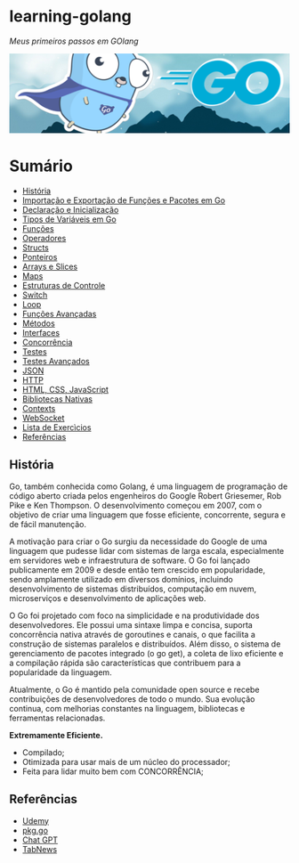 # learning-golang

*Meus primeiros passos em GOlang*

![GOlang](/github/GO.png)

# Sumário

* [História](#História)
* [Importação e Exportação de Funções e Pacotes em Go](/01-packs/README.md)
* [Declaração e Inicialização](/02-vars/README.md#Declaração-e-Inicialização)
* [Tipos de Variáveis em Go](/03-types/README.md#Tipos-de-Variáveis-em-Go)
* [Funções](/04-funcs/README.md)
* [Operadores](/05-operators/README.md)
* [Structs](/06-structs/README.md)
* [Ponteiros](/08-ponteiros/README.md)
* [Arrays e Slices](/09-arrays-and-slices/README.md)
* [Maps](/10-map/README.md)
* [Estruturas de Controle](/11-estrutura_de_controle/README.md)
* [Switch](/12-switch/README.md)
* [Loop](/13-loop/README.md)
* [Funções Avançadas](/14-func-avan/README.md)
* [Métodos](/15-methods/README.md)
* [Interfaces](/16-interfaces/README.md)
* [Concorrência](/18-competition/README.md)
* [Testes](/19-Testes/README.md#Testes)
* [Testes Avançados](/19-Testes/README.md#Testes-Avançados)
* [JSON](/20-JSON/README.md)
* [HTTP](/21-HTTP/README.md)
* [HTML, CSS, JavaScript](/22-HTML_CSS_JS/README.md)
* [Bibliotecas Nativas](/25-libs-nativas/README.md)
* [Contexts](/26-contexts/README.md)
* [WebSocket](/27-websockets/README.md)
* [Lista de Exercìcios](/00-tests/README.md)
* [Referências](#Referências)

## História

Go, também conhecida como Golang, é uma linguagem de programação de código aberto criada pelos engenheiros do Google Robert Griesemer, Rob Pike e Ken Thompson. O desenvolvimento começou em 2007, com o objetivo de criar uma linguagem que fosse eficiente, concorrente, segura e de fácil manutenção.

A motivação para criar o Go surgiu da necessidade do Google de uma linguagem que pudesse lidar com sistemas de larga escala, especialmente em servidores web e infraestrutura de software. O Go foi lançado publicamente em 2009 e desde então tem crescido em popularidade, sendo amplamente utilizado em diversos domínios, incluindo desenvolvimento de sistemas distribuídos, computação em nuvem, microserviços e desenvolvimento de aplicações web.

O Go foi projetado com foco na simplicidade e na produtividade dos desenvolvedores. Ele possui uma sintaxe limpa e concisa, suporta concorrência nativa através de goroutines e canais, o que facilita a construção de sistemas paralelos e distribuídos. Além disso, o sistema de gerenciamento de pacotes integrado (o go get), a coleta de lixo eficiente e a compilação rápida são características que contribuem para a popularidade da linguagem.

Atualmente, o Go é mantido pela comunidade open source e recebe contribuições de desenvolvedores de todo o mundo. Sua evolução continua, com melhorias constantes na linguagem, bibliotecas e ferramentas relacionadas.

**Extremamente Eficiente.**

* Compilado;
* Otimizada para usar mais de um núcleo do processador;
* Feita para lidar muito bem com CONCORRÊNCIA;

## Referências

- [Udemy](https://www.udemy.com/user/otavio-augusto-gallego/)
- [pkg.go](https://pkg.go.dev/)
- [Chat GPT](https://chat.openai.com/)
- [TabNews](https://www.tabnews.com.br/)    